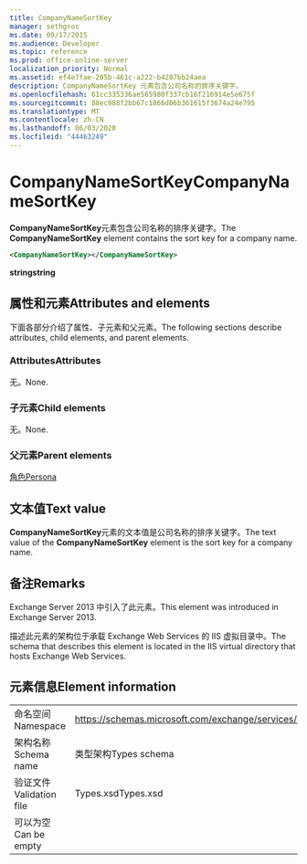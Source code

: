 ```yaml
---
title: CompanyNameSortKey
manager: sethgros
ms.date: 09/17/2015
ms.audience: Developer
ms.topic: reference
ms.prod: office-online-server
localization_priority: Normal
ms.assetid: ef4e7fae-205b-461c-a222-b4287bb24aea
description: CompanyNameSortKey 元素包含公司名称的排序关键字。
ms.openlocfilehash: 61cc335336ae565980f337cb16f216914e5e675f
ms.sourcegitcommit: 88ec988f2bb67c1866d06b361615f3674a24e795
ms.translationtype: MT
ms.contentlocale: zh-CN
ms.lasthandoff: 06/03/2020
ms.locfileid: "44463249"
---
```

# <a name="companynamesortkey"></a><span data-ttu-id="8375a-103">CompanyNameSortKey</span><span class="sxs-lookup"><span data-stu-id="8375a-103">CompanyNameSortKey</span></span>

<span data-ttu-id="8375a-104">**CompanyNameSortKey**元素包含公司名称的排序关键字。</span><span class="sxs-lookup"><span data-stu-id="8375a-104">The **CompanyNameSortKey** element contains the sort key for a company name.</span></span> 
  
```XML
<CompanyNameSortKey></CompanyNameSortKey>
```

 <span data-ttu-id="8375a-105">**string**</span><span class="sxs-lookup"><span data-stu-id="8375a-105">**string**</span></span>
## <a name="attributes-and-elements"></a><span data-ttu-id="8375a-106">属性和元素</span><span class="sxs-lookup"><span data-stu-id="8375a-106">Attributes and elements</span></span>

<span data-ttu-id="8375a-107">下面各部分介绍了属性、子元素和父元素。</span><span class="sxs-lookup"><span data-stu-id="8375a-107">The following sections describe attributes, child elements, and parent elements.</span></span>
  
### <a name="attributes"></a><span data-ttu-id="8375a-108">Attributes</span><span class="sxs-lookup"><span data-stu-id="8375a-108">Attributes</span></span>

<span data-ttu-id="8375a-109">无。</span><span class="sxs-lookup"><span data-stu-id="8375a-109">None.</span></span>
  
### <a name="child-elements"></a><span data-ttu-id="8375a-110">子元素</span><span class="sxs-lookup"><span data-stu-id="8375a-110">Child elements</span></span>

<span data-ttu-id="8375a-111">无。</span><span class="sxs-lookup"><span data-stu-id="8375a-111">None.</span></span>
  
### <a name="parent-elements"></a><span data-ttu-id="8375a-112">父元素</span><span class="sxs-lookup"><span data-stu-id="8375a-112">Parent elements</span></span>

[<span data-ttu-id="8375a-113">角色</span><span class="sxs-lookup"><span data-stu-id="8375a-113">Persona</span></span>](persona.md)
  
## <a name="text-value"></a><span data-ttu-id="8375a-114">文本值</span><span class="sxs-lookup"><span data-stu-id="8375a-114">Text value</span></span>

<span data-ttu-id="8375a-115">**CompanyNameSortKey**元素的文本值是公司名称的排序关键字。</span><span class="sxs-lookup"><span data-stu-id="8375a-115">The text value of the **CompanyNameSortKey** element is the sort key for a company name.</span></span> 
  
## <a name="remarks"></a><span data-ttu-id="8375a-116">备注</span><span class="sxs-lookup"><span data-stu-id="8375a-116">Remarks</span></span>

<span data-ttu-id="8375a-117">Exchange Server 2013 中引入了此元素。</span><span class="sxs-lookup"><span data-stu-id="8375a-117">This element was introduced in Exchange Server 2013.</span></span>
  
<span data-ttu-id="8375a-118">描述此元素的架构位于承载 Exchange Web Services 的 IIS 虚拟目录中。</span><span class="sxs-lookup"><span data-stu-id="8375a-118">The schema that describes this element is located in the IIS virtual directory that hosts Exchange Web Services.</span></span>
  
## <a name="element-information"></a><span data-ttu-id="8375a-119">元素信息</span><span class="sxs-lookup"><span data-stu-id="8375a-119">Element information</span></span>

|||
|:-----|:-----|
|<span data-ttu-id="8375a-120">命名空间</span><span class="sxs-lookup"><span data-stu-id="8375a-120">Namespace</span></span>  <br/> |https://schemas.microsoft.com/exchange/services/2006/types  <br/> |
|<span data-ttu-id="8375a-121">架构名称</span><span class="sxs-lookup"><span data-stu-id="8375a-121">Schema name</span></span>  <br/> |<span data-ttu-id="8375a-122">类型架构</span><span class="sxs-lookup"><span data-stu-id="8375a-122">Types schema</span></span>  <br/> |
|<span data-ttu-id="8375a-123">验证文件</span><span class="sxs-lookup"><span data-stu-id="8375a-123">Validation file</span></span>  <br/> |<span data-ttu-id="8375a-124">Types.xsd</span><span class="sxs-lookup"><span data-stu-id="8375a-124">Types.xsd</span></span>  <br/> |
|<span data-ttu-id="8375a-125">可以为空</span><span class="sxs-lookup"><span data-stu-id="8375a-125">Can be empty</span></span>  <br/> ||
   

